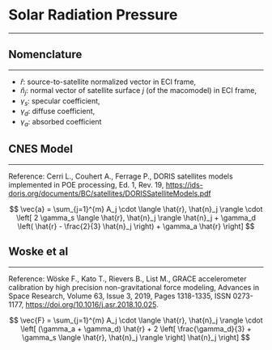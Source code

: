 # Solar Radiation Pressure
---

## Nomenclature
---

* $\hat{r}$: source-to-satellite normalized vector in ECI frame,
* $\hat{n}_j$: normal vector of satellite surface $j$ (of the macomodel) in ECI frame,
* $\gamma _s$: specular coefficient,
* $\gamma _d$: diffuse coefficient,
* $\gamma _a$: absorbed coefficient


## CNES Model
---

Reference: Cerri L., Couhert A., Ferrage P., DORIS satellites models implemented
in POE processing, Ed. 1, Rev. 19, https://ids-doris.org/documents/BC/satellites/DORISSatelliteModels.pdf

$$
\vec{a} = \sum_{j=1}^{m} A_j \cdot \langle \hat{r}, \hat{n}_j \rangle 
\cdot \left[ 
  2 \gamma_s \langle \hat{r}, \hat{n}_j \rangle \hat{n}_j + 
  \gamma_d \left( \hat{r} - \frac{2}{3} \hat{n}_j \right) + 
  \gamma_a \hat{r} 
\right]
$$

## Woske et al
---

Reference: Wöske F., Kato T., Rievers B., List M., GRACE accelerometer calibration by high precision non-gravitational force modeling,
Advances in Space Research, Volume 63, Issue 3, 2019, Pages 1318-1335, ISSN 0273-1177, https://doi.org/10.1016/j.asr.2018.10.025.

$$
\vec{F} = \sum_{j=1}^{m} A_j \cdot \langle \hat{r}, \hat{n}_j \rangle 
\cdot \left[
  (\gamma_a + \gamma_d) \hat{r} + 2 \left[ \frac{\gamma_d}{3} + \gamma_s \langle \hat{r}, \hat{n}_j \rangle \right] \hat{n}_j
\right]
$$
